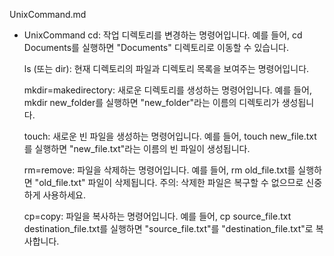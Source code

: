 UnixCommand.md

- UnixCommand
  cd: 작업 디렉토리를 변경하는 명령어입니다. 예를 들어, cd Documents를 실행하면 "Documents" 디렉토리로 이동할 수 있습니다.

  ls (또는 dir): 현재 디렉토리의 파일과 디렉토리 목록을 보여주는 명령어입니다.

  mkdir=makedirectory: 새로운 디렉토리를 생성하는 명령어입니다. 예를 들어, mkdir new_folder를 실행하면 "new_folder"라는 이름의 디렉토리가 생성됩니다.

  touch: 새로운 빈 파일을 생성하는 명령어입니다. 예를 들어, touch new_file.txt를 실행하면 "new_file.txt"라는 이름의 빈 파일이 생성됩니다.

  rm=remove: 파일을 삭제하는 명령어입니다. 예를 들어, rm old_file.txt를 실행하면 "old_file.txt" 파일이 삭제됩니다. 주의: 삭제한 파일은 복구할 수 없으므로 신중하게 사용하세요.

  cp=copy: 파일을 복사하는 명령어입니다. 예를 들어, cp source_file.txt destination_file.txt를 실행하면 "source_file.txt"를 "destination_file.txt"로 복사합니다.
